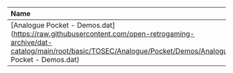 |Name|Size|
|:---|---:|
|[Analogue Pocket - Demos.dat](https://raw.githubusercontent.com/open-retrogaming-archive/dat-catalog/main/root/basic/TOSEC/Analogue/Pocket/Demos/Analogue Pocket - Demos.dat)|3406|

